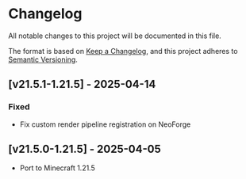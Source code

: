 # Changelog
All notable changes to this project will be documented in this file.

The format is based on [Keep a Changelog](https://keepachangelog.com/en/1.0.0/),
and this project adheres to [Semantic Versioning](https://semver.org/spec/v2.0.0.html).

## [v21.5.1-1.21.5] - 2025-04-14
### Fixed
- Fix custom render pipeline registration on NeoForge

## [v21.5.0-1.21.5] - 2025-04-05
- Port to Minecraft 1.21.5
